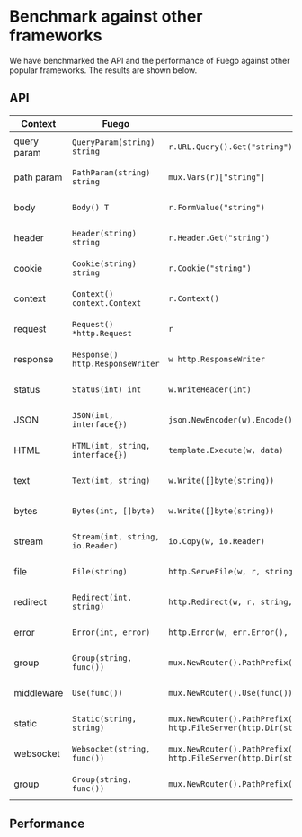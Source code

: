 # Benchmark against other frameworks

We have benchmarked the API and the performance of Fuego against other popular
frameworks. The results are shown below.

## API

| Context     | Fuego                            | net/http                                                                                                  | gin                                | echo                               | FastHTTP                              | FastAPI                                         | NestJS                                                           |
| ----------- | -------------------------------- | --------------------------------------------------------------------------------------------------------- | ---------------------------------- | ---------------------------------- | ------------------------------------- | ----------------------------------------------- | ---------------------------------------------------------------- |
| query param | `QueryParam(string) string`      | `r.URL.Query().Get("string")`                                                                             | `c.Query("string")`                | `c.QueryParam("string")`           | `c.QueryArgs().Peek("string")`        | `@app.get("/string") def string(string: str):`  | `@Get("/string") string(@QueryParam("string") string: string):`  |
| path param  | `PathParam(string) string`       | `mux.Vars(r)["string"]`                                                                                   | `c.Param("string")`                | `c.Param("string")`                | `c.Param("string")`                   | `@app.get("/string") def string(string: str):`  | `@Get("/string") string(@Param("string") string: string):`       |
| body        | `Body() T`                       | `r.FormValue("string")`                                                                                   | `c.PostForm("string")`             | `c.FormValue("string")`            | `c.PostArgs().Peek("string")`         | `@app.post("/string") def string(string: str):` | `@Post("/string") string(@BodyParam("string") string: string):`  |
| header      | `Header(string) string`          | `r.Header.Get("string")`                                                                                  | `c.GetHeader("string")`            | `c.Request().Header.Get("string")` | `c.Request().Header.Peek("string")`   | `@app.get("/string") def string(string: str):`  | `@Get("/string") string(@HeaderParam("string") string: string):` |
| cookie      | `Cookie(string) string`          | `r.Cookie("string")`                                                                                      | `c.GetCookie("string")`            | `c.Cookie("string")`               | `c.Request().Header.Cookie("string")` | `@app.get("/string") def string(string: str):`  | `@Get("/string") string(@CookieParam("string") string: string):` |
| context     | `Context() context.Context`      | `r.Context()`                                                                                             | `c.Request.Context()`              | `c.Request().Context()`            | `c.Request().Ctx()`                   | `@app.get("/string") def string(string: str):`  | `@Get("/string") string(@Context() ctx: Context):`               |
| request     | `Request() *http.Request`        | `r`                                                                                                       | `c.Request()`                      | `c.Request()`                      | `c.Request()`                         | `@app.get("/string") def string(string: str):`  | `@Get("/string") string(@Request() req: Request):`               |
| response    | `Response() http.ResponseWriter` | `w http.ResponseWriter`                                                                                   | `c.Writer`                         | `c.Response().Writer`              | `c.Response().BodyWriter()`           | `@app.get("/string") def string(string: str):`  | `@Get("/string") string(@Response() res: Response):`             |
| status      | `Status(int) int`                | `w.WriteHeader(int)`                                                                                      | `c.Writer.WriteHeader(int)`        | `c.Writer.WriteHeader(int)`        | `c.Response().SetStatusCode(int)`     | `@app.get("/string") def string(string: str):`  | `@Get("/string") string(@Status() status: Status):`              |
| JSON        | `JSON(int, interface{})`         | `json.NewEncoder(w).Encode()`                                                                             | `c.JSON(int, interface{})`         | `c.JSON(int, interface{})`         | `c.JSON(int, interface{})`            | `@app.get("/string") def string(string: str):`  | `@Get("/string") string(@JSON() json: JSON):`                    |
| HTML        | `HTML(int, string, interface{})` | `template.Execute(w, data)`                                                                               | `c.HTML(int, string, interface{})` | `c.HTML(int, string, interface{})` | `c.HTML(int, string, interface{})`    | `@app.get("/string") def string(string: str):`  | `@Get("/string") string(@HTML() html: HTML):`                    |
| text        | `Text(int, string)`              | `w.Write([]byte(string))`                                                                                 | `c.String(int, string)`            | `c.String(int, string)`            | `c.WriteString(string)`               | `@app.get("/string") def string(string: str):`  | `@Get("/string") string(@Text() text: Text):`                    |
| bytes       | `Bytes(int, []byte)`             | `w.Write([]byte(string))`                                                                                 | `c.Data(int, string, []byte)`      | `c.Data(int, string, []byte)`      | `c.Write([]byte(string))`             | `@app.get("/string") def string(string: str):`  | `@Get("/string") string(@Bytes() bytes: Bytes):`                 |
| stream      | `Stream(int, string, io.Reader)` | `io.Copy(w, io.Reader)`                                                                                   | `c.Stream(int, string, io.Reader)` | `c.Stream(int, string, io.Reader)` | `c.Stream(int, string, io.Reader)`    | `@app.get("/string") def string(string: str):`  | `@Get("/string") string(@Stream() stream: Stream):`              |
| file        | `File(string)`                   | `http.ServeFile(w, r, string)`                                                                            | `c.File(string)`                   | `c.File(string)`                   | `c.File(string)`                      | `@app.get("/string") def string(string: str):`  | `@Get("/string") string(@File() file: File):`                    |
| redirect    | `Redirect(int, string)`          | `http.Redirect(w, r, string, int)`                                                                        | `c.Redirect(int, string)`          | `c.Redirect(int, string)`          | `c.Redirect(int, string)`             | `@app.get("/string") def string(string: str):`  | `@Get("/string") string(@Redirect() redirect: Redirect):`        |
| error       | `Error(int, error)`              | `http.Error(w, err.Error(), int)`                                                                         | `c.Error(err)`                     | `c.Error(err)`                     | `c.Error(err)`                        | `@app.get("/string") def string(string: str):`  | `@Get("/string") string(@Error() error: Error):`                 |
| group       | `Group(string, func())`          | `mux.NewRouter().PathPrefix(string).Subrouter()`                                                          | `c.Group(string, func())`          | `c.Group(string, func())`          | `c.Group(string, func())`             | `@app.get("/string") def string(string: str):`  | `@Get("/string") string(@Group() group: Group):`                 |
| middleware  | `Use(func())`                    | `mux.NewRouter().Use(func())`                                                                             | `c.Use(func())`                    | `c.Use(func())`                    | `c.Use(func())`                       | `@app.get("/string") def string(string: str):`  | `@Get("/string") string(@Use() use: Use):`                       |
| static      | `Static(string, string)`         | `mux.NewRouter().PathPrefix(string).Handler(http.StripPrefix(string, http.FileServer(http.Dir(string))))` | `c.Static(string, string)`         | `c.Static(string, string)`         | `c.Static(string, string)`            | `@app.get("/string") def string(string: str):`  | `@Get("/string") string(@Static() static: Static):`              |
| websocket   | `Websocket(string, func())`      | `mux.NewRouter().PathPrefix(string).Handler(http.StripPrefix(string, http.FileServer(http.Dir(string))))` | `c.Websocket(string, func())`      | `c.Websocket(string, func())`      | `c.Websocket(string, func())`         | `@app.get("/string") def string(string: str):`  | `@Get("/string") string(@Websocket() websocket: Websocket):`     |
| group       | `Group(string, func())`          | `mux.NewRouter().PathPrefix(string).Subrouter()`                                                          | `c.Group(string, func())`          | `c.Group(string, func())`          | `c.Group(string, func())`             | `@app.get("/string") def string(string: str):`  | `@Get("/string") string(@Group() group: Group):`                 |

## Performance
